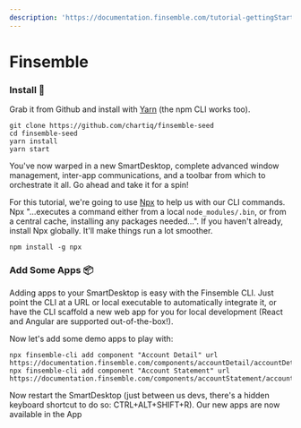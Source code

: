 ```yaml
---
description: 'https://documentation.finsemble.com/tutorial-gettingStarted.html'
---
```


# Finsemble

### Install 📡 <a id="install-&#x1F4E1;"></a>

Grab it from Github and install with [Yarn](https://yarnpkg.com/) \(the npm CLI works too\).

```text
git clone https://github.com/chartiq/finsemble-seed
cd finsemble-seed
yarn install
yarn start
```

You've now warped in a new SmartDesktop, complete advanced window management, inter-app communications, and a toolbar from which to orchestrate it all. Go ahead and take it for a spin!

For this tutorial, we're going to use [Npx](https://www.npmjs.com/package/npx) to help us with our CLI commands. Npx "...executes a command either from a local `node_modules/.bin`, or from a central cache, installing any packages needed...". If you haven't already, install Npx globally. It'll make things run a lot smoother.

`npm install -g npx`

### Add Some Apps 📦 <a id="add-some-apps-&#x1F4E6;"></a>

Adding apps to your SmartDesktop is easy with the Finsemble CLI. Just point the CLI at a URL or local executable to automatically integrate it, or have the CLI scaffold a new web app for you for local development \(React and Angular are supported out-of-the-box!\).

Now let's add some demo apps to play with:

```text
npx finsemble-cli add component "Account Detail" url https://documentation.finsemble.com/components/accountDetail/accountDetail.html
npx finsemble-cli add component "Account Statement" url https://documentation.finsemble.com/components/accountStatement/accountStatement.html
```

Now restart the SmartDesktop \(just between us devs, there's a hidden keyboard shortcut to do so: CTRL+ALT+SHIFT+R\). Our new apps are now available in the App

